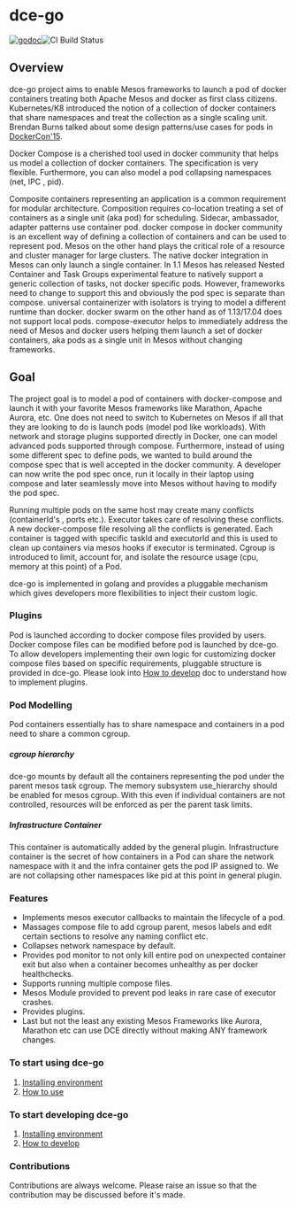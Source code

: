# dce-go
[![godoc](https://img.shields.io/badge/godoc-reference-5272B4.svg?style=flat-square)](http://godoc.org)![CI Build Status](https://github.com/paypal/dce-go/actions/workflows/ci.yml/badge.svg)

## Overview

dce-go project aims to enable Mesos frameworks to launch a pod of docker containers treating both Apache Mesos and docker as first class citizens. Kubernetes/K8 introduced the notion of a collection of docker containers that share namespaces and treat the collection as a single scaling unit. Brendan Burns talked about some design patterns/use cases for pods in [DockerCon'15](https://www.youtube.com/watch?v=Ph3t8jIt894).

Docker Compose is a cherished tool used in docker community that helps us model a collection of docker containers. The specification is very flexible. Furthermore, you can also model a pod collapsing namespaces (net, IPC , pid).

Composite containers representing an application is a common requirement for modular architecture. Composition requires co-location treating a set of containers as a single unit (aka pod) for scheduling. Sidecar, ambassador, adapter patterns use container pod. docker compose in docker community is an excellent way of defining a collection of containers and can be used to represent pod. Mesos on the other hand plays the critical role of a resource and cluster manager for large clusters. The native docker integration in Mesos can only launch a single container. In 1.1 Mesos has released Nested Container and Task Groups experimental feature to natively support a generic collection of tasks, not docker specific pods. However, frameworks need to change to support this and obviously the pod spec is separate than compose. universal containerizer with isolators is trying to model a different runtime than docker. docker swarm on the other hand as of 1.13/17.04 does not support local pods. compose-executor helps to immediately address the need of Mesos and docker users helping them launch a set of docker containers, aka pods as a single unit in Mesos without changing frameworks.

## Goal

The project goal is to model a pod of containers with docker-compose and launch it with your favorite Mesos frameworks like Marathon, Apache Aurora, etc. One does not need to switch to Kubernetes on Mesos if all that they are looking to do is launch pods (model pod like workloads). With network and storage plugins supported directly in Docker, one can model advanced pods supported through compose. Furthermore, instead of using some different spec to define pods, we wanted to build around the compose spec that is well accepted in the docker community. A developer can now write the pod spec once, run it locally in their laptop using compose and later seamlessly move into Mesos without having to modify the pod spec.

Running multiple pods on the same host may create many conflicts (containerId's , ports etc.). Executor takes care of resolving these conflicts.  A new docker-compose file resolving all the conflicts is generated. Each container is tagged with specific taskId and executorId and this is used to clean up containers via mesos hooks if executor is terminated. Cgroup is introduced to limit, account for, and isolate the resource usage (cpu, memory at this point) of a Pod.

dce-go is implemented in golang and provides a pluggable mechanism which gives developers more flexibilities to inject their custom logic.



### Plugins
Pod is launched according to docker compose files provided by users. Docker compose files can be modified before pod is launched by dce-go. To allow developers implementing their own logic for customizing docker compose files based on specific requirements, pluggable structure is provided in dce-go. Please look into [How to develop](docs/how-to-develop.md) doc to understand how to implement plugins.

### Pod Modelling
Pod containers essentially has to share namespace and containers in a pod need to share a common cgroup.

##### cgroup hierarchy
dce-go mounts by default all the containers representing the pod under the parent mesos task cgroup. The memory subsystem use_hierarchy should be enabled for mesos cgroup. With this even if individual containers are not controlled, resources will be enforced as per the parent task limits.

##### Infrastructure Container
This container is automatically added by the general plugin. Infrastructure container is the secret of how containers in a Pod can share the network namespace with it and the infra container gets the pod IP assigned to. We are not collapsing other namespaces like pid at this point in general plugin.

### Features
- Implements mesos executor callbacks to maintain the lifecycle of a pod.
- Massages compose file to add cgroup parent, mesos labels and edit certain sections to resolve any naming conflict etc.
- Collapses network namespace by default.
- Provides pod monitor to not only kill entire pod on unexpected container exit but also when a container becomes unhealthy as per docker healthchecks.
- Supports running multiple compose files.
- Mesos Module provided to prevent pod leaks in rare case of executor crashes.
- Provides plugins.
- Last but not the least any existing Mesos Frameworks like Aurora, Marathon etc can use DCE directly without making ANY framework changes.


### To start using dce-go
1. [Installing environment](docs/environment.md)
2. [How to use](docs/how-to-use.md)

### To start developing dce-go
1. [Installing environment](docs/environment.md)
2. [How to develop](docs/how-to-develop.md)

### Contributions
Contributions are always welcome. Please raise an issue so that the contribution may be discussed before it's made.

